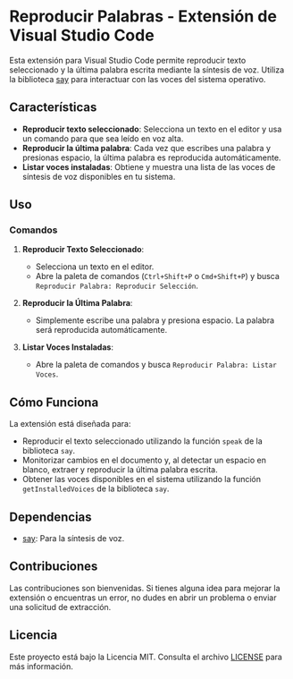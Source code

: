 # Reproducir Palabras - Extensión de Visual Studio Code

Esta extensión para Visual Studio Code permite reproducir texto seleccionado y la última palabra escrita mediante la síntesis de voz. Utiliza la biblioteca [say](https://www.npmjs.com/package/say) para interactuar con las voces del sistema operativo.

## Características

- **Reproducir texto seleccionado**: Selecciona un texto en el editor y usa un comando para que sea leído en voz alta.
- **Reproducir la última palabra**: Cada vez que escribes una palabra y presionas espacio, la última palabra es reproducida automáticamente.
- **Listar voces instaladas**: Obtiene y muestra una lista de las voces de síntesis de voz disponibles en tu sistema.



## Uso

### Comandos

1. **Reproducir Texto Seleccionado**: 
   - Selecciona un texto en el editor.
   - Abre la paleta de comandos (`Ctrl+Shift+P` o `Cmd+Shift+P`) y busca `Reproducir Palabra: Reproducir Selección`.

2. **Reproducir la Última Palabra**: 
   - Simplemente escribe una palabra y presiona espacio. La palabra será reproducida automáticamente.

3. **Listar Voces Instaladas**: 
   - Abre la paleta de comandos y busca `Reproducir Palabra: Listar Voces`.

## Cómo Funciona

La extensión está diseñada para:

- Reproducir el texto seleccionado utilizando la función `speak` de la biblioteca `say`.
- Monitorizar cambios en el documento y, al detectar un espacio en blanco, extraer y reproducir la última palabra escrita.
- Obtener las voces disponibles en el sistema utilizando la función `getInstalledVoices` de la biblioteca `say`.

## Dependencias

- [say](https://www.npmjs.com/package/say): Para la síntesis de voz.
  
## Contribuciones

Las contribuciones son bienvenidas. Si tienes alguna idea para mejorar la extensión o encuentras un error, no dudes en abrir un problema o enviar una solicitud de extracción.

## Licencia

Este proyecto está bajo la Licencia MIT. Consulta el archivo [LICENSE](LICENSE) para más información.


